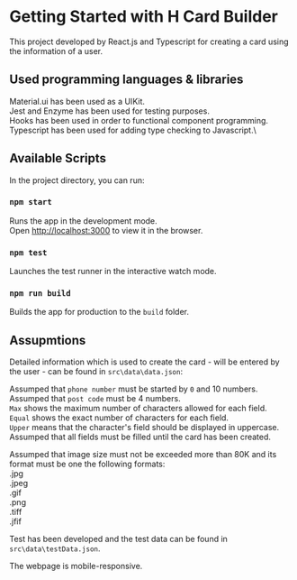 # Getting Started with H Card Builder

This project developed by React.js and Typescript for creating a card using the information of a user.

## Used programming languages & libraries

Material.ui has been used as a UIKit.\
Jest and Enzyme has been used for testing purposes.\
Hooks has been used in order to functional component programming.\
Typescript has been used for adding type checking to Javascript.\

## Available Scripts

In the project directory, you can run:

### `npm start`

Runs the app in the development mode.\
Open [http://localhost:3000](http://localhost:3000) to view it in the browser.

### `npm test`

Launches the test runner in the interactive watch mode.

### `npm run build`

Builds the app for production to the `build` folder.

## Assupmtions

Detailed information which is used to create the card - will be entered by the user - can be found in `src\data\data.json`:

Assumped that `phone number` must be started by `0` and 10 numbers.\
Assumped that `post code` must be 4 numbers.\
`Max` shows the maximum number of characters allowed for each field.\
`Equal` shows the exact number of characters for each field.\
`Upper` means that the character's field should be displayed in uppercase.\
Assumped that all fields must be filled until the card has been created.

Assumped that image size must not be exceeded more than 80K and its format must be one the following formats:\
.jpg\
.jpeg\
.gif\
.png\
.tiff\
.jfif

Test has been developed and the test data can be found in `src\data\testData.json`.

The webpage is mobile-responsive.
